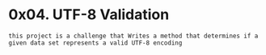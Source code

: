 # 0x04. UTF-8 Validation
    this project is a challenge that Writes a method that determines if a given data set represents a valid UTF-8 encoding
